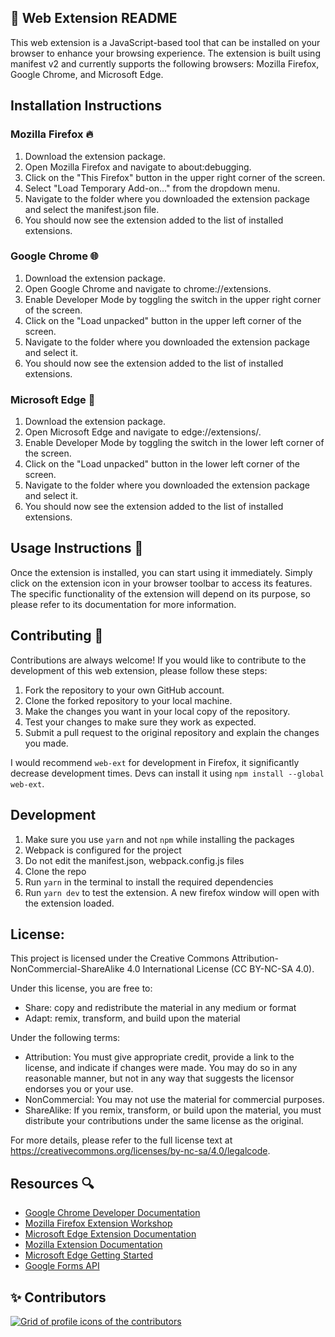 ## 🚀 Web Extension README

This web extension is a JavaScript-based tool that can be installed on your browser to enhance your browsing experience. The extension is built using manifest v2 and currently supports the following browsers: Mozilla Firefox, Google Chrome, and Microsoft Edge.

## Installation Instructions

### Mozilla Firefox 🔥

1. Download the extension package.
2. Open Mozilla Firefox and navigate to about:debugging.
3. Click on the "This Firefox" button in the upper right corner of the screen.
4. Select "Load Temporary Add-on..." from the dropdown menu.
5. Navigate to the folder where you downloaded the extension package and select the manifest.json file.
6. You should now see the extension added to the list of installed extensions.

### Google Chrome 🌐

1. Download the extension package.
2. Open Google Chrome and navigate to chrome://extensions.
3. Enable Developer Mode by toggling the switch in the upper right corner of the screen.
4. Click on the "Load unpacked" button in the upper left corner of the screen.
5. Navigate to the folder where you downloaded the extension package and select it.
6. You should now see the extension added to the list of installed extensions.

### Microsoft Edge 🌊

1. Download the extension package.
2. Open Microsoft Edge and navigate to edge://extensions/.
3. Enable Developer Mode by toggling the switch in the lower left corner of the screen.
4. Click on the "Load unpacked" button in the lower left corner of the screen.
5. Navigate to the folder where you downloaded the extension package and select it.
6. You should now see the extension added to the list of installed extensions.

## Usage Instructions 📖

Once the extension is installed, you can start using it immediately. Simply click on the extension icon in your browser toolbar to access its features. The specific
functionality of the extension will depend on its purpose, so please refer to its documentation for more information.

## Contributing 🤝

Contributions are always welcome! If you would like to contribute to the development of this web extension, please follow these steps:

1. Fork the repository to your own GitHub account.
2. Clone the forked repository to your local machine.
3. Make the changes you want in your local copy of the repository.
4. Test your changes to make sure they work as expected.
5. Submit a pull request to the original repository and explain the changes you made.

I would recommend `web-ext` for development in Firefox, it significantly decrease development times. Devs can install it using `npm install --global web-ext`.

## Development

1. Make sure you use `yarn` and not `npm` while installing the packages
2. Webpack is configured for the project
3. Do not edit the manifest.json, webpack.config.js files
4. Clone the repo
5. Run `yarn` in the terminal to install the required dependencies
6. Run `yarn dev` to test the extension. A new firefox window will open with the extension loaded.

## License:

This project is licensed under the Creative Commons Attribution-NonCommercial-ShareAlike 4.0 International License (CC BY-NC-SA 4.0).

Under this license, you are free to:

- Share: copy and redistribute the material in any medium or format
- Adapt: remix, transform, and build upon the material

Under the following terms:

- Attribution: You must give appropriate credit, provide a link to the license, and indicate if changes were made. You may do so in any reasonable manner, but not in any way
  that suggests the licensor endorses you or your use.
- NonCommercial: You may not use the material for commercial purposes.
- ShareAlike: If you remix, transform, or build upon the material, you must distribute your contributions under the same license as the original.

For more details, please refer to the full license text at https://creativecommons.org/licenses/by-nc-sa/4.0/legalcode.

## Resources 🔍

- [Google Chrome Developer Documentation](https://developer.chrome.com/docs/extensions/)
- [Mozilla Firefox Extension Workshop](https://extensionworkshop.com/)
- [Microsoft Edge Extension Documentation](https://docs.microsoft.com/en-us/microsoft-edge/extensions-chromium/)
- [Mozilla Extension Documentation](https://developer.mozilla.org/en-US/docs/Mozilla/Add-ons/WebExtensions)
- [Microsoft Edge Getting Started](https://learn.microsoft.com/en-us/microsoft-edge/extensions-chromium/)
- [Google Forms API](https://developers.google.com/forms/api/guides)

## ✨ Contributors

<a href="https://github.com/rootCircle/symmetrical-octo-spork/graphs/contributors">
  <img alt="Grid of profile icons of the contributors" src="https://contrib.rocks/image?repo=rootCircle/symmetrical-octo-spork" />
</a>
<!--  https://contrib.rocks -->
